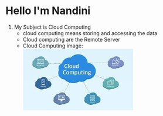# Hello I'm Nandini
1. My Subject is Cloud Computing
   - cloud computing means storing and accessing the data
   - Cloud computing are the Remote Server
   -  Cloud Computing image:
      ![Fix it quick!Tulorials(1)](https://github.com/atltanmay/my-website/blob/main/Cloud.jpg)

